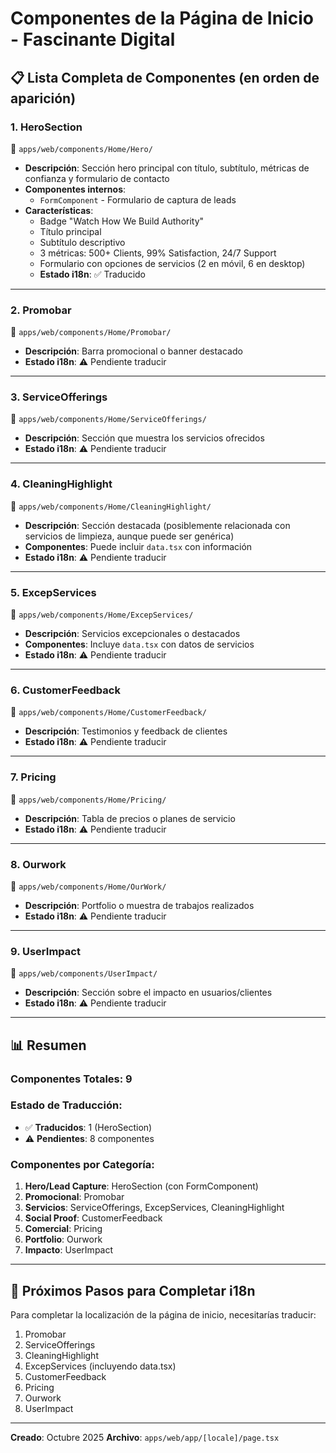 # Componentes de la Página de Inicio - Fascinante Digital

## 📋 Lista Completa de Componentes (en orden de aparición)

### 1. **HeroSection**
📁 `apps/web/components/Home/Hero/`
- **Descripción**: Sección hero principal con título, subtítulo, métricas de confianza y formulario de contacto
- **Componentes internos**:
  - `FormComponent` - Formulario de captura de leads
- **Características**:
  - Badge "Watch How We Build Authority"
  - Título principal
  - Subtítulo descriptivo
  - 3 métricas: 500+ Clients, 99% Satisfaction, 24/7 Support
  - Formulario con opciones de servicios (2 en móvil, 6 en desktop)
  - **Estado i18n**: ✅ Traducido

---

### 2. **Promobar**
📁 `apps/web/components/Home/Promobar/`
- **Descripción**: Barra promocional o banner destacado
- **Estado i18n**: ⚠️ Pendiente traducir

---

### 3. **ServiceOfferings**
📁 `apps/web/components/Home/ServiceOfferings/`
- **Descripción**: Sección que muestra los servicios ofrecidos
- **Estado i18n**: ⚠️ Pendiente traducir

---

### 4. **CleaningHighlight**
📁 `apps/web/components/Home/CleaningHighlight/`
- **Descripción**: Sección destacada (posiblemente relacionada con servicios de limpieza, aunque puede ser genérica)
- **Componentes**: Puede incluir `data.tsx` con información
- **Estado i18n**: ⚠️ Pendiente traducir

---

### 5. **ExcepServices**
📁 `apps/web/components/Home/ExcepServices/`
- **Descripción**: Servicios excepcionales o destacados
- **Componentes**: Incluye `data.tsx` con datos de servicios
- **Estado i18n**: ⚠️ Pendiente traducir

---

### 6. **CustomerFeedback**
📁 `apps/web/components/Home/CustomerFeedback/`
- **Descripción**: Testimonios y feedback de clientes
- **Estado i18n**: ⚠️ Pendiente traducir

---

### 7. **Pricing**
📁 `apps/web/components/Home/Pricing/`
- **Descripción**: Tabla de precios o planes de servicio
- **Estado i18n**: ⚠️ Pendiente traducir

---

### 8. **Ourwork**
📁 `apps/web/components/Home/OurWork/`
- **Descripción**: Portfolio o muestra de trabajos realizados
- **Estado i18n**: ⚠️ Pendiente traducir

---

### 9. **UserImpact**
📁 `apps/web/components/UserImpact/`
- **Descripción**: Sección sobre el impacto en usuarios/clientes
- **Estado i18n**: ⚠️ Pendiente traducir

---

## 📊 Resumen

### Componentes Totales: **9**

### Estado de Traducción:
- ✅ **Traducidos**: 1 (HeroSection)
- ⚠️ **Pendientes**: 8 componentes

### Componentes por Categoría:
1. **Hero/Lead Capture**: HeroSection (con FormComponent)
2. **Promocional**: Promobar
3. **Servicios**: ServiceOfferings, ExcepServices, CleaningHighlight
4. **Social Proof**: CustomerFeedback
5. **Comercial**: Pricing
6. **Portfolio**: Ourwork
7. **Impacto**: UserImpact

---

## 🎯 Próximos Pasos para Completar i18n

Para completar la localización de la página de inicio, necesitarías traducir:

1. Promobar
2. ServiceOfferings
3. CleaningHighlight
4. ExcepServices (incluyendo data.tsx)
5. CustomerFeedback
6. Pricing
7. Ourwork
8. UserImpact

---

**Creado**: Octubre 2025
**Archivo**: `apps/web/app/[locale]/page.tsx`

